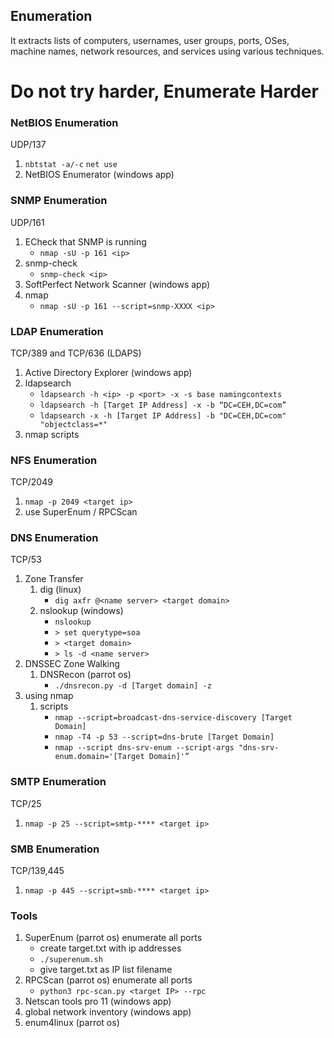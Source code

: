 ## Enumeration
It extracts lists of computers, usernames, user groups, ports, OSes, machine names, network resources, and services using various techniques.


# Do not try harder, Enumerate Harder


### NetBIOS Enumeration
UDP/137
1. `nbtstat -a/-c` `net use`
2. NetBIOS Enumerator (windows app)


### SNMP Enumeration
UDP/161
1. ECheck that SNMP is running
    - `nmap -sU -p 161 <ip>`
2. snmp-check
   - `snmp-check <ip>`
3. SoftPerfect Network Scanner (windows app)
4. nmap
   - `nmap -sU -p 161 --script=snmp-XXXX <ip>`


### LDAP Enumeration
TCP/389 and TCP/636 (LDAPS)
1. Active Directory Explorer (windows app)
2. ldapsearch
   - `ldapsearch -h <ip> -p <port> -x -s base namingcontexts`
   - `ldapsearch -h [Target IP Address] -x -b “DC=CEH,DC=com”`
   - `ldapsearch -x -h [Target IP Address] -b "DC=CEH,DC=com" "objectclass=*"`
3. nmap scripts


### NFS Enumeration
TCP/2049
1. `nmap -p 2049 <target ip>`
2. use SuperEnum / RPCScan 


### DNS Enumeration
TCP/53
1. Zone Transfer
   1. dig (linux)
      - `dig axfr @<name server> <target domain>`
    2. nslookup (windows)
       - `nslookup`
       - `> set querytype=soa`
       - `> <target domain>`
       - `> ls -d <name server>`
2. DNSSEC Zone Walking
   1. DNSRecon (parrot os)
      - `./dnsrecon.py -d [Target domain] -z`
3. using nmap
   1. scripts
      - `nmap --script=broadcast-dns-service-discovery [Target Domain]`
      - `nmap -T4 -p 53 --script=dns-brute [Target Domain]`
      - `nmap --script dns-srv-enum --script-args "dns-srv-enum.domain='[Target Domain]'”`


### SMTP Enumeration
TCP/25
1. `nmap -p 25 --script=smtp-**** <target ip>`

### SMB Enumeration
TCP/139,445
1. `nmap -p 445 --script=smb-**** <target ip>`

### Tools
1. SuperEnum (parrot os) enumerate all ports
   - create target.txt with ip addresses
   - `./superenum.sh`
   - give target.txt as IP list filename
2. RPCScan (parrot os) enumerate all ports
   - `python3 rpc-scan.py <target IP> --rpc`
3. Netscan tools pro 11 (windows app)
4. global network inventory (windows app)
5. enum4linux (parrot os)